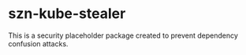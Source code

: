 # szn-kube-stealer

This is a security placeholder package created to prevent dependency confusion attacks.